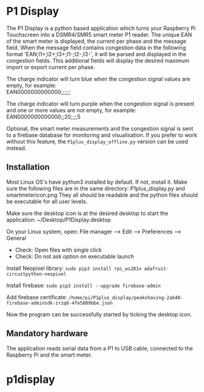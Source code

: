 # P1 Display

The P1 Display is a python based application which turns your Raspberry Pi Touchscreen into a DSMR4/SMR5 smart meter P1 reader. The unique EAN of the smart meter is displayed, the current per phase and the message field.
When the message field contains congestion data in the following format 'EAN;I1+;I2+;I3+;I1-;I2-;I3-', it will be parsed and displayed in the congestion fields. This additional fields will display the desired maximum import or export current per phase.  

The charge indicator will turn blue when the congestion signal values are empty, for example:  
EAN0000000000000;;;;;;

The charge indicator will turn purple when the congestion signal is present and one or more values are not empty, for example:  
EAN0000000000000;;20;;;;5

Optional, the smart meter measurements and the congestion signal is sent to a firebase database for monitoring and visualisation. If you prefer to work without this feature, the `P1plus_display_offline.py` version can be used instead.

## Installation

Most Linux OS's have python3 installed by default. If not, install it. 
Make sure the following files are in the same directory: P1plus_display.py and smartmetericon.png
They all should be readable and the python files should be executable for all user levels.

Make sure the desktop icon is at the desired desktop to start the application: ~/Desktop/P1Display.desktop

On your Linux system, open: File manager --> Edit --> Preferences --> General  
- Check: Open files with single click
- Check: Do not ask option on executable launch

Install Neopixel library:
`sudo pip3 install rpi_ws281x adafruit-circuitpython-neopixel`  

Install firebase:
`sudo pip3 install --upgrade firebase-admin`  

Add firebase certificate: `/home/pi/P1plus_display/peakshaving-2ab48-firebase-adminsdk-zrzq6-4fe5809bbe.json`  

Now the program can be successfully started by ticking the desktop icon.

## Mandatory hardware

The application reads serial data from a P1 to USB cable, connected to the Raspberry Pi and the smart meter.
# p1display
